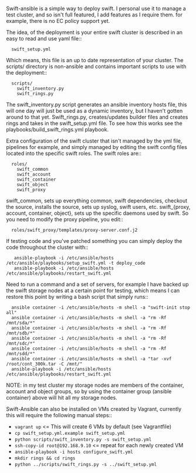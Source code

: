 Swift-ansible is a simple way to deploy swift. I personal use it to manage a
test cluster, and so isn't full featured, I add features as I require them.
for example, there is no EC policy support yet.

The idea, of the deployment is your entire swift cluster is described in an easy
to read and use yaml file::
```
  swift_setup.yml
```
Which means, this file is an up to date representation of your cluster.
The scripts/ directory is non-ansible and contains important scripts to use
with the deployment::
```
  scripts/
    swift_inventory.py
    swift_rings.py
```
The swift_inventory.py script generates an ansible inventory hosts file, this
will one day will just be used as a dynamic inventory, but I haven't gotten
around to that yet. Swift_rings.py, creates/updates builder files and creates
rings and takes in the swift_setup.yml file.
To see how this works see the playbooks/build_swift_rings.yml playbook.

Extra configuration of the swift cluster that isn't managed by the yml file,
pipelines for example, and simply managed by editing the swift config files
located into the specific swift roles. The swift roles are::
```
  roles/
    swift_common
    swift_account
    swift_container
    swift_object
    swift_proxy
```
swift_common, sets up everything common, swift dependencies, checkout the
source, installs the source, sets up syslog, swift users, etc.
swift_{proxy, account, container, object}, sets up the specific daemons used by
swift. So you need to modify the proxy pipeline, you edit::
```
  roles/swift_proxy/templates/proxy-server.conf.j2
```

If testing code and you've patched something you can simply deploy the code
throughout the cluster with::
```
   ansible-playbook -i /etc/ansible/hosts /etc/ansible/playbooks/setup_swift.yml -t deploy_code
   ansible-playbook -i /etc/ansible/hosts /etc/ansible/playbooks/restart_swift.yml
```

Need to run a command and a set of servers, for example I have backed up the
swift storage nodes at a certain point for testing, which means I can restore
this point by writing a bash script that simply runs::
```
  ansible container -i /etc/ansible/hosts -m shell -a "swift-init stop all"
  ansible container -i /etc/ansible/hosts -m shell -a "rm -Rf /mnt/sda/*"
  ansible container -i /etc/ansible/hosts -m shell -a "rm -Rf /mnt/sdb/*"
  ansible container -i /etc/ansible/hosts -m shell -a "rm -Rf /mnt/sdc/*"
  ansible container -i /etc/ansible/hosts -m shell -a "rm -Rf /mnt/sdd/*"
  ansible container -i /etc/ansible/hosts -m shell -a "tar -xvf /root/cont_300k.tar -C /mnt/"
  ansible-playbook -i /etc/ansible/hosts /etc/ansible/playbooks/restart_swift.yml
```
NOTE: in my test cluster my storage nodes are members of the container, account
and object groups, so by using the container group (ansible container) above
will hit all my storage nodes.


Swift-Ansible can also be installed on VMs created by Vagrant, currently this
will require the following manual steps::
  * `vagrant up`  <= This will create 6 VMs by default (see Vagrantfile)
  * `cp swift_setup.yml.example swift_setup.yml`
  * `python scripts/swift_inventory.py -s swift_setup.yml`
  * `ssh-copy-id root@192.168.9.10` <= repeat for each newly created VM
  * `ansible-playbook -i hosts configure_swift.yml`
  * `mkdir rings && cd rings`
  * `python ../scripts/swift_rings.py -s ../swift_setup.yml`
